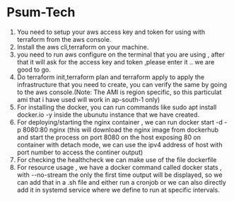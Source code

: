 # Psum-Tech
1. You need to setup your aws access key and token for using with terraform from the aws console.
2. Install the aws cli,terraform on your machine.
3. you need to run aws configure on the terminal that you are using , after that it will ask for the access key and token ,please enter it .. we are good to go.
4. Do terraform init,terraform plan and terraform apply to apply the infrastructure that you need to create, you can verify the same by going to the aws console.(Note: The AMI is region specific, so this particulat ami that i have used will work in ap-south-1 only)
5. For installing the docker, you can run commands like sudo apt install docker.io -y inside the ubunutu instance that we have created.
6. For deploying/starting the nginx container , we can run docker start -d -p 8080:80 nginx (this will download the nginx image from dockerhub and start the process on port 8080 on the host exposing 80 on container with detach mode, we can use the ipv4 address of host with port number to access the continer output)
7. For checking the healthcheck we can make use of the file dockerfile
8. For resource usage , we have a docker command called docker stats , with --no-stream the only the first time output will be displayed, so we can add that in a .sh file and either run a cronjob or we can also directly add it in systemd service where we define to run at specific intervals.
